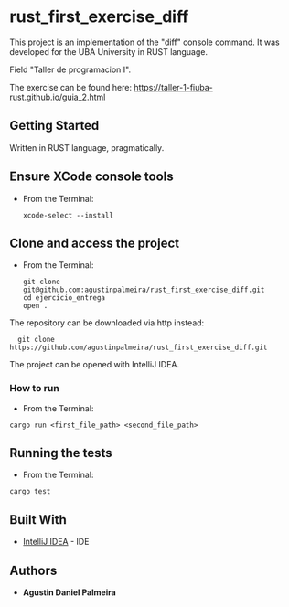 # rust_first_exercise_diff

This project is an implementation of the "diff" console command. 
It was developed for the UBA University in RUST language. 

Field "Taller de programacion I".

The exercise can be found here: https://taller-1-fiuba-rust.github.io/guia_2.html

## Getting Started

Written in RUST language, pragmatically.


## Ensure XCode console tools

* From the Terminal:

      xcode-select --install

## Clone and access the project
* From the Terminal:

      git clone git@github.com:agustinpalmeira/rust_first_exercise_diff.git
      cd ejercicio_entrega
      open .

The repository can be downloaded via http instead: 

      git clone https://github.com/agustinpalmeira/rust_first_exercise_diff.git
      
The project can be opened with IntelliJ IDEA.

### How to run

* From the Terminal:
```
cargo run <first_file_path> <second_file_path>
```

## Running the tests

* From the Terminal:
```
cargo test
```

## Built With
* [IntelliJ IDEA](https://www.jetbrains.com/es-es/idea/) - IDE 


## Authors

* **Agustin Daniel Palmeira**

